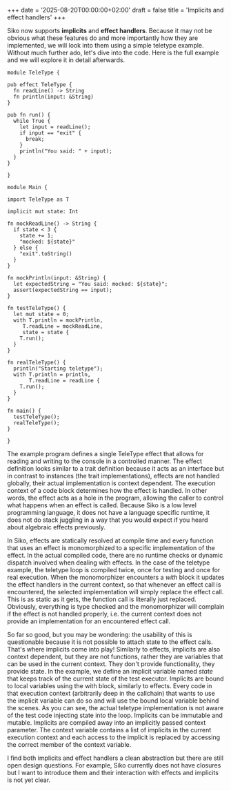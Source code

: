 +++
date = '2025-08-20T00:00:00+02:00'
draft = false
title = 'Implicits and effect handlers'
+++

Siko now supports **implicits** and **effect handlers**.
Because it may not be obvious what these features do and more importantly how they are implemented,
we will look into them using a simple teletype example. Without much further ado, let's dive into the code.
Here is the full example and we will explore it in detail afterwards.

```siko
module TeleType {

pub effect TeleType {
  fn readLine() -> String
  fn println(input: &String)
}

pub fn run() {
  while True {
    let input = readLine();
    if input == "exit" {
      break;
    }
    println("You said: " + input);
  }
}

}

module Main {

import TeleType as T

implicit mut state: Int

fn mockReadLine() -> String {
  if state < 3 {
    state += 1;
    "mocked: ${state}"
  } else {
    "exit".toString()
  }
}

fn mockPrintln(input: &String) {
  let expectedString = "You said: mocked: ${state}";
  assert(expectedString == input);
}

fn testTeleType() {
  let mut state = 0;
  with T.println = mockPrintln,
     T.readLine = mockReadLine,
     state = state {
    T.run();
  }
}

fn realTeleType() {
  println("Starting teletype");
  with T.println = println,
       T.readLine = readLine {
    T.run();
  }
}

fn main() {
  testTeleType();
  realTeleType();
}

}
```

The example program defines a single TeleType effect that allows for reading and writing to the console in a
controlled manner. The effect definition looks similar to a trait definition because it acts as an interface
but in contrast to instances (the trait implementations), effects are not handled globally, their actual
implementation is context dependent. The execution context of a code block determines how the effect is handled.
In other words, the effect acts as a hole in the program, allowing the caller to control what happens when
an effect is called.
Because Siko is a low level programming language, it does not have a language
specific runtime, it does not do stack juggling in a way that you would expect if you heard about algebraic
effects previously.

In Siko, effects are statically resolved at compile time and every function that uses an effect is monomorphized
to a specific implementation of the effect. In the actual compiled code, there are no runtime
checks or dynamic dispatch involved when dealing with effects. In the case of the teletype example, the teletype
loop is compiled twice, once for testing and once for real execution. When the monomorphizer encounters a
*with* block it updates the effect handlers in the current context, so that whenever an effect call is encountered, the
selected implementation will simply replace the effect call. This is as static as it gets, the function call is
literally just replaced. Obviously, everything is type checked and the monomorphizer will complain if
the effect is not handled properly, i.e. the current context does not provide an implementation for an
encountered effect call.

So far so good, but you may be wondering: the usability of this is questionable because it is not
possible to attach state to the effect calls. That's where implicits come into play! Similarly to effects, implicits are also
context dependent, but they are not functions, rather they are variables that can be used in the current context. They don't
provide functionality, they provide state. In the example, we define an implicit variable named *state* that keeps
track of the current state of the test executor. Implicits are bound to local variables using the with block,
similarly to effects. Every code in that execution context (arbitrarily deep in the callchain) that wants to use the implicit
variable can do so and will use the bound local variable behind the scenes. As you can see, the actual teletype implementation is not aware of
the test code injecting state into the loop. Implicits can be immutable and mutable. Implicits are compiled away
into an implicitly passed context parameter. The context variable contains a list of implicits in the current execution
context and each access to the implicit is replaced by accessing the correct member of the context variable.

I find both implicits and effect handlers a clean abstraction but there are still open design questions.
For example, Siko currently does not have closures but I want to introduce them and their interaction with
effects and implicits is not yet clear.
